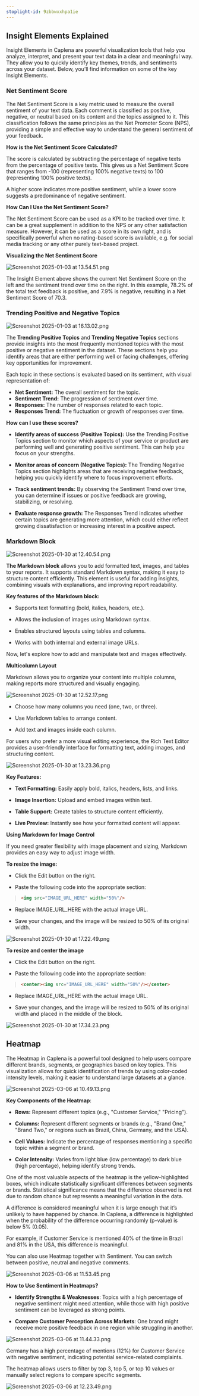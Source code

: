 ```yaml
---
stoplight-id: 9zbbwxxhpa1ie
---
```


## Insight Elements Explained

Insight Elements in Caplena are powerful visualization tools that help you analyze, interpret, and present your text data in a clear and meaningful way. They allow you to quickly identify key themes, trends, and sentiments across your dataset. Below, you’ll find information on some of the key Insight Elements.


### Net Sentiment Score

The Net Sentiment Score is a key metric used to measure the overall sentiment of your text data. Each comment is classified as positive, negative, or neutral based on its content and the topics assigned to it. This classification follows the same principles as the Net Promoter Score (NPS), providing a simple and effective way to understand the general sentiment of your feedback.

 **How is the Net Sentiment Score Calculated?**

The score is calculated by subtracting the percentage of negative texts from the percentage of positive texts. This gives us a Net Sentiment Score that ranges from -100 (representing 100% negative texts) to 100 (representing 100% positive texts).

A higher score indicates more positive sentiment, while a lower score suggests a predominance of negative sentiment.

**How Can I Use the Net Sentiment Score?**

The Net Sentiment Score can be used as a KPI to be tracked over time. It can be a great supplement in addition to the NPS or any other satisfaction measure. However, it can be used as a score in its own right, and is specifically powerful when no rating-based score is available, e.g. for social media tracking or any other purely text-based project.

**Visualizing the Net Sentiment Score**

![Screenshot 2025-01-03 at 13.54.51.png](<../assets/images/Screenshot 2025-01-03 at 13.54.51.png>)


The Insight Element above shows the current Net Sentiment Score on the left and the sentiment trend over time on the right. In this example, 78.2% of the total text feedback is positive, and 7.9% is negative, resulting in a Net Sentiment Score of 70.3.

### Trending Positive and Negative Topics



![Screenshot 2025-01-03 at 16.13.02.png](<../assets/images/Screenshot 2025-01-03 at 16.13.02.png>)



The **Trending Positive Topics** and **Trending Negative Topics** sections provide insights into the most frequently mentioned topics with the most positive or negative sentiment in the dataset. These sections help you identify areas that are either performing well or facing challenges, offering key opportunities for improvement.

Each topic in these sections is evaluated based on its sentiment, with visual representation of:

- **Net Sentiment:** The overall sentiment for the topic.
- **Sentiment Trend:** The progression of sentiment over time.
- **Responses:** The number of responses related to each topic.
- **Responses Trend:** The fluctuation or growth of responses over time.

**How can I use these scores?**

- **Identify areas of success (Positive Topics):** Use the Trending Positive Topics section to monitor which aspects of your service or product are performing well and generating positive sentiment. This can help you focus on your strengths.

- **Monitor areas of concern (Negative Topics):** The Trending Negative Topics section highlights areas that are receiving negative feedback, helping you quickly identify where to focus improvement efforts.

- **Track sentiment trends:** By observing the Sentiment Trend over time, you can determine if issues or positive feedback are growing, stabilizing, or resolving.

- **Evaluate response growth:** The Responses Trend indicates whether certain topics are generating more attention, which could either reflect growing dissatisfaction or increasing interest in a positive aspect.

### Markdown Block


![Screenshot 2025-01-30 at 12.40.54.png](<../assets/images/Screenshot 2025-01-30 at 12.40.54.png>)


**The Markdown block** allows you to add formatted text, images, and tables to your reports. It supports standard Markdown syntax, making it easy to structure content efficiently. This element is useful for adding insights, combining visuals with explanations, and improving report readability.

**Key features of the Markdown block:**

- Supports text formatting (bold, italics, headers, etc.).

- Allows the inclusion of images using Markdown syntax.

- Enables structured layouts using tables and columns.

- Works with both internal and external image URLs.


 Now, let's explore how to add and manipulate text and images effectively.

**Multicolumn Layout**

 Markdown allows you to organize your content into multiple columns, making reports more structured and visually engaging.

 ![Screenshot 2025-01-30 at 12.52.17.png](<../assets/images/Screenshot 2025-01-30 at 12.52.17.png>)


- Choose how many columns you need (one, two, or three).

- Use Markdown tables to arrange content.

- Add text and images inside each column.

For users who prefer a more visual editing experience, the Rich Text Editor provides a user-friendly interface for formatting text, adding images, and structuring content.

![Screenshot 2025-01-30 at 13.23.36.png](<../assets/images/Screenshot 2025-01-30 at 13.23.36.png>)


**Key Features:**

- **Text Formatting:** Easily apply bold, italics, headers, lists, and links.

- **Image Insertion:** Upload and embed images within text.

- **Table Support:** Create tables to structure content efficiently.

- **Live Preview:** Instantly see how your formatted content will appear.

 **Using Markdown for Image Control**

If you need greater flexibility with image placement and sizing, Markdown provides an easy way to adjust image width.


**To resize the image:**


- Click the Edit button on the right.

- Paste the following code into the appropriate section:

<!-- theme: success -->

> ```html
> <img src="IMAGE_URL_HERE" width="50%"/>
> ```
- Replace IMAGE_URL_HERE with the actual image URL.

- Save your changes, and the image will be resized to 50% of its original width.



![Screenshot 2025-01-30 at 17.22.49.png](<../assets/images/Screenshot 2025-01-30 at 17.22.49.png>)

**To resize and center the image**

- Click the Edit button on the right.

- Paste the following code into the appropriate section:

<!-- theme: success -->

> ```html
> <center><img src="IMAGE_URL_HERE" width="50%"/></center>
> ```

- Replace IMAGE_URL_HERE with the actual image URL.

- Save your changes, and the image will be resized to 50% of its original width and placed in the middle of the block.

![Screenshot 2025-01-30 at 17.34.23.png](<../assets/images/Screenshot 2025-01-30 at 17.34.23.png>)

## Heatmap

The Heatmap in Caplena is a powerful tool designed to help users compare different brands, segments, or geographies based on key topics. This visualization allows for quick identification of trends by using color-coded intensity levels, making it easier to understand large datasets at a glance.

![Screenshot 2025-03-06 at 10.49.13.png](<../assets/images/Screenshot 2025-03-06 at 10.49.13.png>)

**Key Components of the Heatmap**:

- **Rows:** Represent different topics (e.g., "Customer Service," "Pricing").

- **Columns:** Represent different segments or brands (e.g., "Brand One," "Brand Two," or regions such as Brazil, China, Germany, and the USA).

- **Cell Values:** Indicate the percentage of responses mentioning a specific topic within a segment or brand.

- **Color Intensity:** Varies from light blue (low percentage) to dark blue (high percentage), helping identify strong trends.

One of the most valuable aspects of the heatmap is the yellow-highlighted boxes, which indicate statistically significant differences between segments or brands. Statistical significance means that the difference observed is not due to random chance but represents a meaningful variation in the data. 

A difference is considered meaningful when it is large enough that it’s unlikely to have happened by chance. In Caplena, a difference is highlighted when the probability of the difference occurring randomly (p-value) is below 5% (0.05).

For example, if Customer Service is mentioned 40% of the time in Brazil and 81% in the USA, this difference is meaningful.

You can also use Heatmap together with Sentiment. You can switch between positive, neutral and  negative comments.

![Screenshot 2025-03-06 at 11.53.45.png](<../assets/images/Screenshot 2025-03-06 at 11.53.45.png>)

**How to Use Sentiment in Heatmaps?**

- **Identify Strengths & Weaknesses**: Topics with a high percentage of negative sentiment might need attention, while those with high positive sentiment can be leveraged as strong points.

- **Compare Customer Perception Across Markets**: One brand might receive more positive feedback in one region while struggling in another.

![Screenshot 2025-03-06 at 11.44.33.png](<../assets/images/Screenshot 2025-03-06 at 11.44.33.png>)

Germany has a high percentage of mentions (12%) for Customer Service with negative sentiment, indicating potential service-related complaints.

The heatmap allows users to filter by top 3, top 5, or top 10 values or manually select regions to compare specific segments.

![Screenshot 2025-03-06 at 12.23.49.png](<../assets/images/Screenshot 2025-03-06 at 12.23.49.png>)


